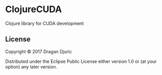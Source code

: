 # ClojureCUDA

Clojure library for CUDA development

## License

Copyright © 2017 Dragan Djuric

Distributed under the Eclipse Public License either version 1.0 or (at your option) any later version.
